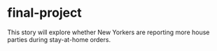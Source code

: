 # final-project
This story will explore whether New Yorkers are reporting more house parties during stay-at-home orders. 
